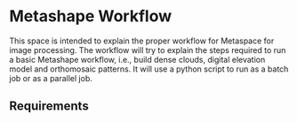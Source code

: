 # Metashape Workflow

This space is intended to explain the proper workflow for Metaspace for image processing. The workflow will try to explain the steps required to run a basic Metashape workflow, i.e., build dense clouds, digital elevation model and orthomosaic patterns. It will use a python script to run as a batch job or as a parallel job.

## Requirements

###

